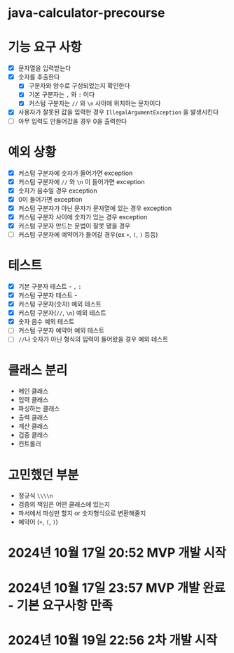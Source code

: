 # java-calculator-precourse

# 기능 요구 사항
- [X] 문자열을 입력받는다
- [x] 숫자를 추출한다
    - [X] 구분자와 양수로 구성되었는지 확인한다
    - [X] 기본 구분자는 `,` 와 `:` 이다
    - [X] 커스텀 구분자는 `//` 와 `\n` 사이에 위치하는 문자이다
- [x] 사용자가 잘못된 값을 입력한 경우 `IllegalArgumentException` 을 발생시킨다
- [ ] 아무 입력도 안들어갔을 경우 0을 출력한다

# 예외 상황
- [x] 커스텀 구분자에 숫자가 들어가면 exception
- [x] 커스텀 구분자에 `//` 와 `\n` 이 들어가면 exception
- [x] 숫자가 음수일 경우 exception
- [x] 0이 들어가면 exception
- [x] 커스텀 구분자가 아닌 문자가 문자열에 있는 경우 exception
- [x] 커스텀 구분자 사이에 숫자가 있는 경우 exception
- [x] 커스텀 구분자 만드는 문법이 잘못 됐을 경우
- [ ] 커스텀 구분자에 예약어가 들어갈 경우(ex `+`, `(`, `)` 등등)

# 테스트
- [x] 기본 구분자 테스트 - `,` `:`
- [x] 커스텀 구분자 테스트 -
- [x] 커스텀 구분자(숫자) 예외 테스트
- [x] 커스텀 구분자(`//`, `\n`) 예외 테스트
- [x] 숫자 음수 예외 테스트
- [ ] 커스텀 구분자 예약어 예외 테스트
- [ ] `//`나 숫자가 아닌 형식의 입력이 들어왔을 경우 예외 테스트

# 클래스 분리
- 메인 클래스
- 입력 클래스
- 파싱하는 클래스
- 출력 클래스
- 계산 클래스
- 검증 클래스
- 컨트롤러

# 고민했던 부분
- 정규식 `\\\\n`
- 검증의 책임은 어떤 클래스에 있는지
- 파서에서 파싱만 할지 or 숫자형식으로 변환해줄지
- 예약어 (`+`, `(`, `)`)

# 2024년 10월 17일 20:52 MVP 개발 시작
# 2024년 10월 17일 23:57 MVP 개발 완료 - 기본 요구사항 만족 

# 2024년 10월 19일 22:56 2차 개발 시작